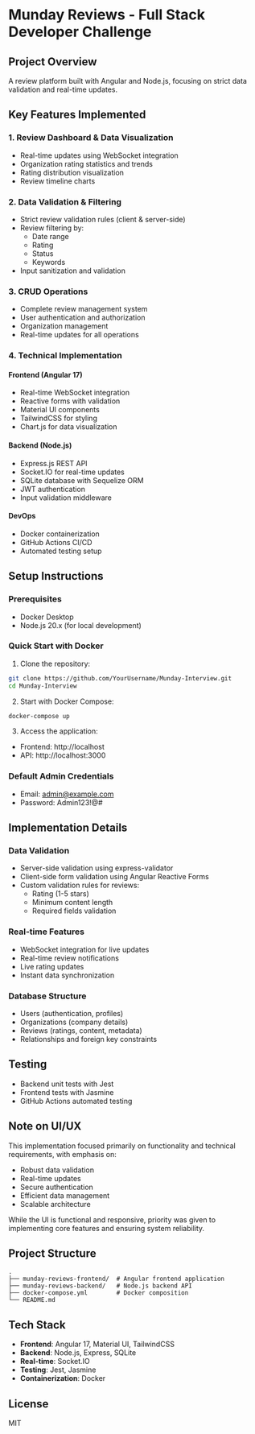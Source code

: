 # Munday Reviews - Full Stack Developer Challenge

## Project Overview
A review platform built with Angular and Node.js, focusing on strict data validation and real-time updates.

## Key Features Implemented

### 1. Review Dashboard & Data Visualization
- Real-time updates using WebSocket integration
- Organization rating statistics and trends
- Rating distribution visualization
- Review timeline charts

### 2. Data Validation & Filtering
- Strict review validation rules (client & server-side)
- Review filtering by:
  - Date range
  - Rating
  - Status
  - Keywords
- Input sanitization and validation

### 3. CRUD Operations
- Complete review management system
- User authentication and authorization
- Organization management
- Real-time updates for all operations

### 4. Technical Implementation

#### Frontend (Angular 17)
- Real-time WebSocket integration
- Reactive forms with validation
- Material UI components
- TailwindCSS for styling
- Chart.js for data visualization

#### Backend (Node.js)
- Express.js REST API
- Socket.IO for real-time updates
- SQLite database with Sequelize ORM
- JWT authentication
- Input validation middleware

#### DevOps
- Docker containerization
- GitHub Actions CI/CD
- Automated testing setup

## Setup Instructions

### Prerequisites
- Docker Desktop
- Node.js 20.x (for local development)

### Quick Start with Docker

1. Clone the repository:
```bash
git clone https://github.com/YourUsername/Munday-Interview.git
cd Munday-Interview
```

2. Start with Docker Compose:
```bash
docker-compose up
```

3. Access the application:
- Frontend: http://localhost
- API: http://localhost:3000

### Default Admin Credentials
- Email: admin@example.com
- Password: Admin123!@#

## Implementation Details

### Data Validation
- Server-side validation using express-validator
- Client-side form validation using Angular Reactive Forms
- Custom validation rules for reviews:
  - Rating (1-5 stars)
  - Minimum content length
  - Required fields validation

### Real-time Features
- WebSocket integration for live updates
- Real-time review notifications
- Live rating updates
- Instant data synchronization

### Database Structure
- Users (authentication, profiles)
- Organizations (company details)
- Reviews (ratings, content, metadata)
- Relationships and foreign key constraints

## Testing
- Backend unit tests with Jest
- Frontend tests with Jasmine
- GitHub Actions automated testing

## Note on UI/UX
This implementation focused primarily on functionality and technical requirements, with emphasis on:
- Robust data validation
- Real-time updates
- Secure authentication
- Efficient data management
- Scalable architecture

While the UI is functional and responsive, priority was given to implementing core features and ensuring system reliability.

## Project Structure

```
.
├── munday-reviews-frontend/  # Angular frontend application
├── munday-reviews-backend/   # Node.js backend API
├── docker-compose.yml        # Docker composition
└── README.md
```

## Tech Stack

- **Frontend**: Angular 17, Material UI, TailwindCSS
- **Backend**: Node.js, Express, SQLite
- **Real-time**: Socket.IO
- **Testing**: Jest, Jasmine
- **Containerization**: Docker

## License

MIT 